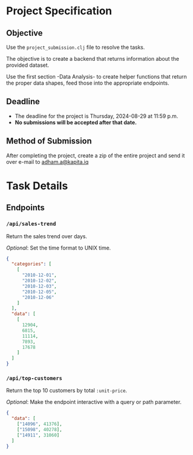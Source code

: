 # Project Specification

## Objective ##

Use the `project_submission.clj` file to resolve the tasks.

The objective is to create a backend that returns information about the provided dataset.

Use the first section -Data Analysis- to create helper functions that return the
proper data shapes, feed those into the appropriate endpoints.

## Deadline ##

- The deadline for the project is Thursday, 2024-08-29 at 11:59 p.m.
- **No submissions will be accepted after that date.**

## Method of Submission ##

After completing the project, create a zip of the entire project and send it
over e-mail to <adham.a@kapita.iq>

# Task Details #

## Endpoints ##

### `/api/sales-trend` ###

Return the sales trend over days.

*Optional*: Set the time format to UNIX time.

``` json
{
  "categories": [
    [
      "2010-12-01",
      "2010-12-02",
      "2010-12-03",
      "2010-12-05",
      "2010-12-06"
    ]
  ],
  "data": [
    [
      12904,
      6815,
      11114,
      7893,
      17678
    ]
  ]
}
```

### `/api/top-customers` ###

Return the top 10 customers by total `:unit-price`.

*Optional*: Make the endpoint interactive with a query or path parameter.

``` json
{
  "data": [
    ["14096", 41376],
    ["15098", 40278],
    ["14911", 31060]
  ]
}
```


<!-- Local Variables: -->
<!-- jinx-local-words: "backend" -->
<!-- End: -->
